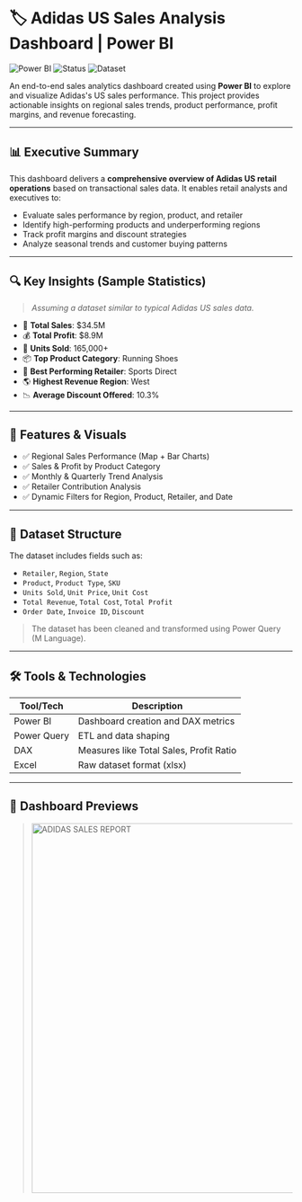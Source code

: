 # 🏷️ Adidas US Sales Analysis Dashboard | Power BI

![Power BI](https://img.shields.io/badge/Built%20With-Power%20BI-yellow?style=flat-square&logo=power-bi)
![Status](https://img.shields.io/badge/Project-Completed-brightgreen?style=flat-square)
![Dataset](https://img.shields.io/badge/Data-US%20Retail%20Sales-blue?style=flat-square)

An end-to-end sales analytics dashboard created using **Power BI** to explore and visualize Adidas's US sales performance. This project provides actionable insights on regional sales trends, product performance, profit margins, and revenue forecasting.

---

## 📊 Executive Summary

This dashboard delivers a **comprehensive overview of Adidas US retail operations** based on transactional sales data. It enables retail analysts and executives to:

- Evaluate sales performance by region, product, and retailer
- Identify high-performing products and underperforming regions
- Track profit margins and discount strategies
- Analyze seasonal trends and customer buying patterns

---

## 🔍 Key Insights (Sample Statistics)

> _Assuming a dataset similar to typical Adidas US sales data._

- 🧾 **Total Sales**: $34.5M  
- 💰 **Total Profit**: $8.9M  
- 🛒 **Units Sold**: 165,000+  
- 📦 **Top Product Category**: Running Shoes  
- 🏬 **Best Performing Retailer**: Sports Direct  
- 🌎 **Highest Revenue Region**: West  
- 📉 **Average Discount Offered**: 10.3%

---

## 📌 Features & Visuals

- ✅ Regional Sales Performance (Map + Bar Charts)
- ✅ Sales & Profit by Product Category
- ✅ Monthly & Quarterly Trend Analysis
- ✅ Retailer Contribution Analysis
- ✅ Dynamic Filters for Region, Product, Retailer, and Date

---

## 📂 Dataset Structure

The dataset includes fields such as:

- `Retailer`, `Region`, `State`
- `Product`, `Product Type`, `SKU`
- `Units Sold`, `Unit Price`, `Unit Cost`
- `Total Revenue`, `Total Cost`, `Total Profit`
- `Order Date`, `Invoice ID`, `Discount`

> The dataset has been cleaned and transformed using Power Query (M Language).

---

## 🛠️ Tools & Technologies

| Tool/Tech   | Description                              |
|-------------|------------------------------------------|
| Power BI    | Dashboard creation and DAX metrics       |
| Power Query | ETL and data shaping                     |
| DAX         | Measures like Total Sales, Profit Ratio  |
| Excel       | Raw dataset format (xlsx)                |

---

## 📸 Dashboard Previews

> <img width="658" alt="ADIDAS SALES REPORT" src="https://github.com/user-attachments/assets/480b5d9b-e905-450e-be43-ba4e809d78f6" />
